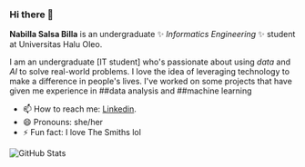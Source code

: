 ### Hi there 👋

**Nabilla Salsa Billa** is an undergraduate ✨ _Informatics Engineering_ ✨ student at Universitas Halu Oleo. 

I am an undergraduate [IT student] who's passionate about using _data_ and _AI_ to solve real-world problems. I love the idea of leveraging technology to make a difference in people's lives. I've worked on some projects that have given me experience in ##data analysis and ##machine learning


- 📫 How to reach me:  [Linkedin](https://www.linkedin.com/in/nbilasals/).
- 😄 Pronouns: she/her
- ⚡ Fun fact: I love The Smiths lol

![GitHub Stats](https://github-readme-stats.vercel.app/api?username=nbilasals&show_icons=true)
